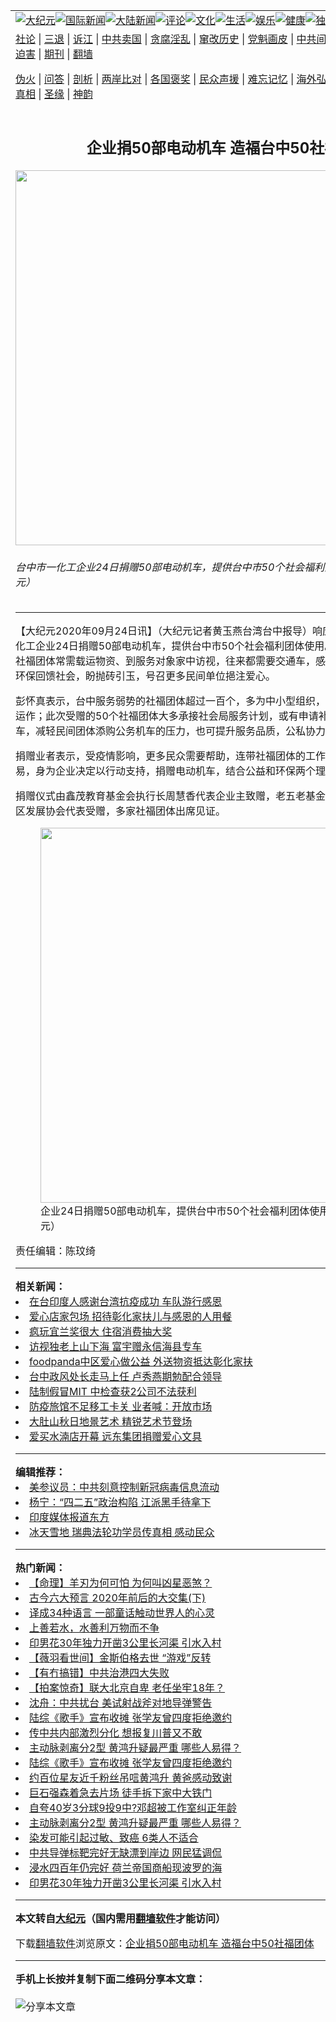 <a name="1" id="1" target="_blank"></a><span id="1"></span>  <table align=center border="0"><tr><td colspan="2" valign=TOP><a href="/gb/nsc413.md#1"><img src="https://raw.githubusercontent.com/jovjbh3352/www/master/t/djy/1.jpg" title="大纪元"></a><a href="/gb/n24hr.md#1"><img src="https://raw.githubusercontent.com/jovjbh3352/www/master/t/djy/3.jpg" title="国际新闻"></a><a href="/gb/nsc413.md#1"><img src="https://raw.githubusercontent.com/jovjbh3352/www/master/t/djy/4.jpg" title="大陆新闻"></a><a href="/gb/news392.md#1"><img src="https://raw.githubusercontent.com/jovjbh3352/www/master/t/djy/5.jpg" title="评论"></a><a href="/gb/news2007.md#1"><img src="https://raw.githubusercontent.com/jovjbh3352/www/master/t/djy/6.jpg" title="文化"></a><a href="/gb/news2008.md#1"><img src="https://raw.githubusercontent.com/jovjbh3352/www/master/t/djy/7.jpg" title="生活"></a><a href="/gb/ncyule.md#1"><img src="https://raw.githubusercontent.com/jovjbh3352/www/master/t/djy/8.jpg" title="娱乐"></a><a href="/gb/nsc1002.md#1"><img src="https://raw.githubusercontent.com/jovjbh3352/www/master/t/djy/9.jpg" title="健康"><a href="/gb/nf6092.md#1"><img src="https://raw.githubusercontent.com/jovjbh3352/www/master/t/djy/10a.jpg" title="独家"></a><a href="/gb/nf4514.md#1"><img src="https://raw.githubusercontent.com/jovjbh3352/www/master/t/djy/12a.jpg" title="头条"></a></td></tr>  <tr><td colspan="2" valign=TOP><a target="_blank" href="/gb/9p.md#1">社论</a> | <a target="_blank" href="/gb/nf5657.md#1">三退</a> | <a target="_blank" href="/gb/nf6124.md#1">诉江</a> | <a target="_blank" href="/gb/nf1176117.md#1">中共卖国</a> | <a target="_blank" href="/gb/nf5773.md#1">贪腐淫乱</a> | <a target="_blank" href="/gb/nf1176115.md#1">窜改历史</a> | <a target="_blank" href="/gb/nf1176107.md#1">党魁画皮</a> | <a target="_blank" href="/gb/nf1320400.md#1">中共间谍</a> | <a target="_blank" href="/gb/nf1176114.md#1">破坏传统</a> | <a target="_blank" href="https://github.com/fqnews/ntdtv/blob/master/gb/prog447_1.md#1">恶贯满盈</a> | <a target="_blank" href="/gb/ncid278.md#1">人权</a> | <a target="_blank" href="/gb/nf1176111.md#1">迫害</a> | <a target="_blank" href="https://gitlab.com/szzdlab/mh-qikan/blob/master/README.md#1">期刊</a> | <a target="_blank" href="https://github.com/bannedbook/fanqiang/wiki">翻墙</a></p>
<p><a target="_blank" href="/gb/nf5562.md#1">伪火</a> | <a target="_blank" href="/gb/nf4378.md#1">问答</a> | <a target="_blank" href="/gb/nf5792.md#1">剖析</a> | <a target="_blank" href="/gb/nf5735.md#1">两岸比对</a> | <a target="_blank" href="/gb/nf6119.md#1">各国褒奖</a> | <a target="_blank" href="/gb/nf6120.md#1">民众声援</a> | <a target="_blank" href="/gb/nf1188594.md#1">难忘记忆</a> | <a target="_blank" href="/gb/nf3180.md#1">海外弘传</a> | <a target="_blank" href="/gb/nf5410.md#1">万人上访</a> | <a target="_blank" href="https://github.com/fqnews/ntdtv/blob/master/gb/prog1530_1.md#1">和平抗议</a> | <a target="_blank" href="/gb/nf4386.md#1">支持</a> | <a target="_blank" href="/gb/nf4389.md#1">真相</a> | <a target="_blank" href="/gb/nf5790.md#1">圣缘</a> | <a target="_blank" href="/gb/nf4786.md#1">神韵</a></td></tr>  <tr><td valign=TOP width="626"><h2 align=center>企业捐50部电动机车 造福台中50社福团体</h2>  <img width="600" src="https://i.epochtimes.com/assets/uploads/2020/09/73cd1c7e1ef76093760e1ec6e8ea54ee-600x400.jpg" />  <h6>台中市一化工企业24日捐赠50部电动机车，提供台中市50个社会福利团体使用。（黄玉燕／大纪元）  </h6>  <hr>  <p>【大纪元2020年09月24日讯】（大纪元记者黄玉燕台湾台中报导）响应环保助弱势！台中市一化工企业24日捐赠50部<ahref="/gb/tag/%E7%94%B5%E5%8A%A8%E6%9C%BA%E8%BD%A6.md#1">电动机车</a>，提供台中市50个社会福利团体使用。社会局长彭怀真表示，<ahref="/gb/tag/%E7%A4%BE%E7%A6%8F%E5%9B%A2%E4%BD%93.md#1">社福团体</a>常需载运物资、到服务对象家中访视，往来都需要交通车，感谢企业善心，结合公益和环保回馈社会，盼抛砖引玉，号召更多民间单位挹注爱心。</p>
  <p>彭怀真表示，台中服务弱势的<ahref="/gb/tag/%E7%A4%BE%E7%A6%8F%E5%9B%A2%E4%BD%93.md#1">社福团体</a>超过一百个，多为中小型组织，仰赖政府补助或捐款维持运作；此次受赠的50个社福团体大多承接社会局服务计划，或有申请补助，感谢<ahref="/gb/tag/%E4%BC%81%E4%B8%9A%E6%8D%90%E8%B5%A0.md#1">企业捐赠</a><ahref="/gb/tag/%E7%94%B5%E5%8A%A8%E6%9C%BA%E8%BD%A6.md#1">电动机车</a>，减轻民间团体添购公务机车的压力，也可提升服务品质，公私协力嘉惠弱势民众。</p>
  <p>捐赠业者表示，受疫情影响，更多民众需要帮助，连带社福团体的工作量也增加，募款也更加不易，身为企业决定以行动支持，捐赠电动机车，结合公益和环保两个理念、回馈社会。</p>
  <p>捐赠仪式由鑫茂教育基金会执行长周慧香代表企业主致赠，老五老基金会、迎曦基金会、海墘社区发展协会代表受赠，多家社福团体出席见证。</p>
  <figure id="attachment_12427178" style="width: 600px" class="wp-caption aligncenter"><ahref="https://i.epochtimes.com/assets/uploads/2020/09/b6bc0e7d5f200cc5c88d2addfa4ba763.jpg"><img class="size-large wp-image-12427178" src="https://i.epochtimes.com/assets/uploads/2020/09/b6bc0e7d5f200cc5c88d2addfa4ba763-600x448.jpg" alt="" width="600" b="448" /></a><figcaption class="wp-caption-text">企业24日捐赠50部电动机车，提供台中市50个社会福利团体使用。（黄玉燕／大纪元）</figcaption></figure>  <p>责任编辑：陈玟绮</p>
    <hr>      <strong>相关新闻：</strong>  <li><a href="/gb/20/6/15/n12185963.md#1">在台印度人感谢台湾抗疫成功 车队游行感恩</a></li>  <li><a href="/gb/20/6/18/n12194647.md#1">爱心店家包场 招待彰化家扶儿与感恩的人用餐</a></li>  <li><a href="/gb/20/7/8/n12240957.md#1">疯玩宜兰奖很大 住宿消费抽大奖</a></li>  <li><a href="/gb/20/7/29/n12291698.md#1">访视独老上山下海 富宇赠永信海县专车</a></li>  <li><a href="/gb/20/9/17/n12410161.md#1">foodpanda中区爱心做公益 外送物资抵达彰化家扶</a></li>  <li><a href="/gb/20/9/24/n12427184.md#1">台中政风处长走马上任 卢秀燕期勉配合领导</a></li>  <li><a href="/gb/20/9/24/n12427056.md#1">陆制假冒MIT 中检查获2公司不法获利</a></li>  <li><a href="/gb/20/9/24/n12426934.md#1">防疫旅馆不足移工卡关 业者喊：开放市场</a></li>  <li><a href="/gb/20/9/23/n12424332.md#1">大肚山秋日地景艺术 精锐艺术节登场</a></li>  <li><a href="/gb/20/9/23/n12424069.md#1">爱买水湳店开幕 远东集团捐赠爱心文具</a></li>  <hr>      <strong>编辑推荐：</strong>  <li><a href="/gb/20/2/22/n11887949.md#1">美参议员：中共刻意控制新冠病毒信息流动</a></li>  <li><a href="/gb/18/4/22/n10326635.md#1" target="_blank">杨宁：“四二五”政治构陷 江派黑手待拿下</a></li><li><a href="/gb/18/10/27/n10812623.md?dfh#1" target="_blank">印度媒体报道东方</a></li><li><a href="/gb/19/2/5/n11026306.md#1" target="_blank">冰天雪地 瑞典法轮功学员传真相 感动民众</a></li>  <hr>    <strong>热门新闻：</strong>  <li><a href="/gb/20/9/13/n12400103.md#1">【命理】羊刃为何可怕 为何叫凶星恶煞？</a></li>  <li><a href="/gb/20/9/13/n12399903.md#1">古今六大预言 2020年前后的大交集(下)</a></li>  <li><a href="/gb/20/9/20/n12416763.md#1">译成34种语言 一部童话触动世界人的心灵</a></li>  <li><a href="/gb/20/9/18/n12412674.md#1">上善若水，水善利万物而不争</a></li>  <li><a href="/gb/20/9/21/n12419416.md#1">印男花30年独力开凿3公里长河渠 引水入村</a></li>  <li><a href="/gb/20/9/23/n12425506.md#1">【薇羽看世间】金斯伯格去世 “游戏”反转</a></li>  <li><a href="/gb/20/9/23/n12425605.md#1">【有冇搞错】中共治港四大失败</a></li>  <li><a href="/gb/20/9/23/n12423617.md#1">【拍案惊奇】联大北京自卑 老任坐牢18年？</a></li>  <li><a href="/gb/20/9/22/n12420913.md#1">沈舟：中共扰台 美试射战斧对地导弹警告</a></li>  <li><a href="/gb/20/9/22/n12422727.md#1">陆综《歌手》宣布收摊 张学友曾四度拒绝邀约</a></li>  <li><a href="/gb/20/9/22/n12421898.md#1">传中共内部激烈分化 想报复川普又不敢</a></li>  <li><a href="/gb/20/9/21/n12420221.md#1">主动脉剥离分2型 黄鸿升疑最严重 哪些人易得？</a></li>  <li><a href="/gb/20/9/22/n12422727.md#1">陆综《歌手》宣布收摊 张学友曾四度拒绝邀约</a></li>  <li><a href="/gb/20/9/22/n12421890.md#1">约百位星友近千粉丝吊唁黄鸿升 黄爸感动致谢</a></li>  <li><a href="/gb/20/9/22/n12422856.md#1">巨石强森着急去片场 徒手拆下家中大铁门</a></li>  <li><a href="/gb/20/9/22/n12423047.md#1">自夸40岁3分球9投9中?邓超被工作室纠正年龄</a></li>  <li><a href="/gb/20/9/21/n12420221.md#1">主动脉剥离分2型 黄鸿升疑最严重 哪些人易得？</a></li>  <li><a href="/gb/20/9/22/n12420884.md#1">染发可能引起过敏、致癌 6类人不适合</a></li>  <li><a href="/gb/20/9/22/n12421552.md#1">中共导弹标靶完好无缺漂到岸边 网民猛调侃</a></li>  <li><a href="/gb/20/9/21/n12419059.md#1">浸水四百年仍完好 荷兰帝国商船现波罗的海</a></li>  <li><a href="/gb/20/9/21/n12419416.md#1">印男花30年独力开凿3公里长河渠 引水入村</a></li>  <hr>    <strong>本文转自<a href="https://www.epochtimes.com">大纪元</a>（国内需用<a href="https://github.com/bannedbook/fanqiang/wiki">翻墙软件</a>才能访问）</strong><p>下载<a href="https://github.com/bannedbook/fanqiang/wiki">翻墙软件</a>浏览原文：<a href="https://www.epochtimes.com/gb/20/9/24/n12427175.htm">企业捐50部电动机车 造福台中50社福团体</a></p>
<hr>    <strong>手机上长按并复制下面二维码分享本文章：</strong><br><br><img src="https://chart.apis.google.com/chart?cht=qr&chs=240x240&choe=UTF-8&chld=M|2&chl=/gb/20/9/24/n12427175.md%231" title="分享本文章"></td><td valign=TOP><a href="/gb/16/1/21/n4622075.md?dfh#1" target="_blank"><img src="https://raw.githubusercontent.com/jovjbh3352/djy/master/gb/300/wei-f1.jpg" title="中共的伪火骗局"  alt="中共的伪火骗局"></a><br><a href="https://github.com/jovjbh3352/www/blob/master/README.md?dfh#9" target="_blank"><img src="https://raw.githubusercontent.com/jovjbh3352/djy/master/gb/300/yong-h.jpg" title="永恒的见证"  alt="永恒的见证"></a><br><a href="/gb/13/9/29/n3974789.md?dfh#1" target="_blank"><img src="https://raw.githubusercontent.com/jovjbh3352/djy/master/gb/300/shang-lnz.jpg" title="善良女子被中共投男牢"  alt="善良女子被中共投男牢"></a><br><a href="/gb/16/3/16/n4663449.md?dfh#1" target="_blank"><img src="https://raw.githubusercontent.com/jovjbh3352/djy/master/gb/300/huo-z3.jpg" title="警卫目击活摘器官"  alt="警卫目击活摘器官"></a><br><a href="/gb/16/8/7/n8177641.md?dfh#1" target="_blank"><img src="https://raw.githubusercontent.com/jovjbh3352/djy/master/gb/300/huo-z4.jpg" title="证人描述活摘恐怖"  alt="证人描述活摘恐怖"></a><br><a href="/gb/10/4/19/n2881569.md?dfh#1" target="_blank"><img src="https://raw.githubusercontent.com/jovjbh3352/djy/master/gb/300/huo-z1.jpg" title="揭开活摘器官黑幕"  alt="揭开活摘器官黑幕"></a><br><a href="/gb/10/11/7/n3077476.md?dfh#1" target="_blank"><img src="https://raw.githubusercontent.com/jovjbh3352/djy/master/gb/300/ma-ks.jpg" title="马克思的成魔之路"  alt="马克思的成魔之路"></a><br><a href="/gb/14/6/9/n4173977.md?dfh#1" target="_blank"><img src="https://raw.githubusercontent.com/jovjbh3352/djy/master/gb/300/chang-zs.jpg" title="藏字石 蕴天机"  alt="藏字石 蕴天机"></a><br><a href="/gb/18/5/10/n10381511.md?dfh#1" target="_blank"><img src="https://raw.githubusercontent.com/jovjbh3352/djy/master/gb/300/st1.jpg" title="关注3亿人三退"  alt="关注3亿人三退"></a><br><a href="/gb/18/3/21/n10237682.md?dfh#1" target="_blank"><img src="https://raw.githubusercontent.com/jovjbh3352/djy/master/gb/300/jie-t.jpg" title="解体中共复兴中华"  alt="解体中共复兴中华"></a><br><a href="/gb/9/2/9/n2422991.md?dfh#1" target="_blank"><img src="https://raw.githubusercontent.com/jovjbh3352/djy/master/gb/300/gao-zs.jpg" title="中共迫害良心律师"  alt="中共迫害良心律师"></a><br><a href="/gb/18/12/9/n10900044.md?dfh#1" target="_blank"><img src="https://raw.githubusercontent.com/jovjbh3352/djy/master/gb/300/sj1.jpg" title="303万人举报江泽民"  alt="303万人举报江泽民"></a><br><a href="/gb/18/8/28/n10672014.md?dfh#1" target="_blank"><img src="https://raw.githubusercontent.com/jovjbh3352/djy/master/gb/300/sj2.jpg" title="这些官员为何起诉江泽民"  alt="这些官员为何起诉江泽民"></a><br><a href="/gb/8/12/18/n2367165.md?dfh#1" target="_blank"><img src="https://raw.githubusercontent.com/jovjbh3352/djy/master/gb/300/liangan.jpg" title="海峡两岸的强烈对比"  alt="海峡两岸的强烈对比"></a><br><a href="/gb/15/12/10/n4593139.md?dfh#1" target="_blank"><img src="https://raw.githubusercontent.com/jovjbh3352/djy/master/gb/300/jia-ndzl.jpg" title="加拿大总理的贺信"  alt="加拿大总理的贺信"></a><br><a href="/gb/11/6/17/n3289382.md?dfh#1" target="_blank"><img src="https://raw.githubusercontent.com/jovjbh3352/djy/master/gb/300/xiao-wd.jpg" title="探寻真相兼听则明"  alt="探寻真相兼听则明"></a><br><a href="/gb/18/10/27/n10812623.md?dfh#1" target="_blank"><img src="https://raw.githubusercontent.com/jovjbh3352/djy/master/gb/300/yindu.jpg" title="印度媒体报道东方"  alt="印度媒体报道东方"></a><br><a href="/gb/18/6/9/n10469652.md?dfh#1" target="_blank"><img src="https://raw.githubusercontent.com/jovjbh3352/djy/master/gb/300/xie-j.jpg" title="不一样的海外校园"  alt="不一样的海外校园"></a><br><a href="/gb/7/4/5/n1669415.md?dfh#1" target="_blank"><img src="https://raw.githubusercontent.com/jovjbh3352/djy/master/gb/300/li-up.jpg" title="从大师到徒弟的传奇"  alt="从大师到徒弟的传奇"></a><br><a href="/gb/17/5/26/n9191512.md?dfh#1" target="_blank"><img src="https://raw.githubusercontent.com/jovjbh3352/djy/master/gb/300/zfl2.jpg" title="亿万人与东方一本奇书"  alt="亿万人与东方一本奇书"></a><br><a href="/gb/13/11/27/n4020290.md?dfh#1" target="_blank"><img src="https://raw.githubusercontent.com/jovjbh3352/djy/master/gb/300/zhen-h.jpg" title="大陆见不到的震撼场面"  alt="大陆见不到的震撼场面"></a><br><a href="/gb/15/7/17/n4482910.md?dfh#1" target="_blank"><img src="https://raw.githubusercontent.com/jovjbh3352/djy/master/gb/300/dalu-sk.jpg" title="人心向善 大陆当初盛况"  alt="人心向善 大陆当初盛况"></a><br><a href="/gb/19/1/5/n10955468.md?dfh#1" target="_blank"><img src="https://raw.githubusercontent.com/jovjbh3352/djy/master/gb/300/zfl1.jpg" title="追寻真理 这书讲什么"  alt="追寻真理 这书讲什么"></a><br><a href="https://github.com/bannedbook/fanqiang/wiki" target="_blank"><img src="https://raw.githubusercontent.com/jovjbh3352/djy/master/gb/300/fq1.jpg" title="下载免费翻墙软件"  alt="下载免费翻墙软件"></a><br></td></tr></table>
